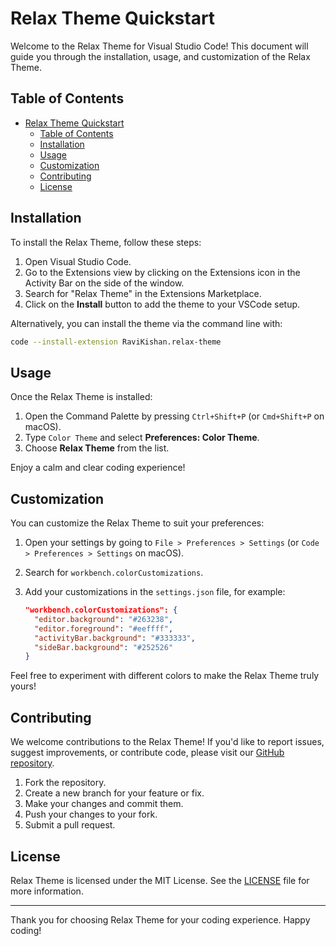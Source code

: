 # Relax Theme Quickstart

Welcome to the Relax Theme for Visual Studio Code! This document will guide you through the installation, usage, and customization of the Relax Theme.

## Table of Contents

- [Relax Theme Quickstart](#relax-theme-quickstart)
  - [Table of Contents](#table-of-contents)
  - [Installation](#installation)
  - [Usage](#usage)
  - [Customization](#customization)
  - [Contributing](#contributing)
  - [License](#license)

## Installation

To install the Relax Theme, follow these steps:

1. Open Visual Studio Code.
2. Go to the Extensions view by clicking on the Extensions icon in the Activity Bar on the side of the window.
3. Search for "Relax Theme" in the Extensions Marketplace.
4. Click on the **Install** button to add the theme to your VSCode setup.

Alternatively, you can install the theme via the command line with:

```bash
code --install-extension RaviKishan.relax-theme
```

## Usage

Once the Relax Theme is installed:

1. Open the Command Palette by pressing `Ctrl+Shift+P` (or `Cmd+Shift+P` on macOS).
2. Type `Color Theme` and select **Preferences: Color Theme**.
3. Choose **Relax Theme** from the list.

Enjoy a calm and clear coding experience!

## Customization

You can customize the Relax Theme to suit your preferences:

1. Open your settings by going to `File > Preferences > Settings` (or `Code > Preferences > Settings` on macOS).
2. Search for `workbench.colorCustomizations`.
3. Add your customizations in the `settings.json` file, for example:

   ```json
   "workbench.colorCustomizations": {
     "editor.background": "#263238",
     "editor.foreground": "#eeffff",
     "activityBar.background": "#333333",
     "sideBar.background": "#252526"
   }
   ```

Feel free to experiment with different colors to make the Relax Theme truly yours!

## Contributing

We welcome contributions to the Relax Theme! If you'd like to report issues, suggest improvements, or contribute code, please visit our [GitHub repository](https://github.com/Ravikisha/Relax-Vscode-Theme).

1. Fork the repository.
2. Create a new branch for your feature or fix.
3. Make your changes and commit them.
4. Push your changes to your fork.
5. Submit a pull request.

## License

Relax Theme is licensed under the MIT License. See the [LICENSE](LICENSE) file for more information.

---

Thank you for choosing Relax Theme for your coding experience. Happy coding!
